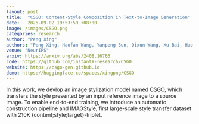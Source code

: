 ```yaml
---
layout: post
title:  "CSGO: Content-Style Composition in Text-to-Image Generation"
date:   2025-09-02 19:53:59 +08:00
image: /images/CSGO.png
categories: research
author: "Peng Xing"
authors: "Peng Xing, Haofan Wang, Yanpeng Sun, Qixun Wang, Xu Bai, Hao Ai, <strong>Jen-Yuan Huang</strong>, Zechao Li"
venue: "NeurIPS"
arxiv: https://arxiv.org/abs/2408.16766
code: https://github.com/instantX-research/CSGO
website: https://csgo-gen.github.io
demo: https://huggingface.co/spaces/xingpng/CSGO
---
```

In this work, we devlop an image stylization model named CSGO, which transfers the style presented by an input reference image to a source image. To enable end-to-end training, we introduce an automatic construction pipeline and IMAGStyle, first large-scale style transfer dataset with 210K {content;style;target}-triplet.